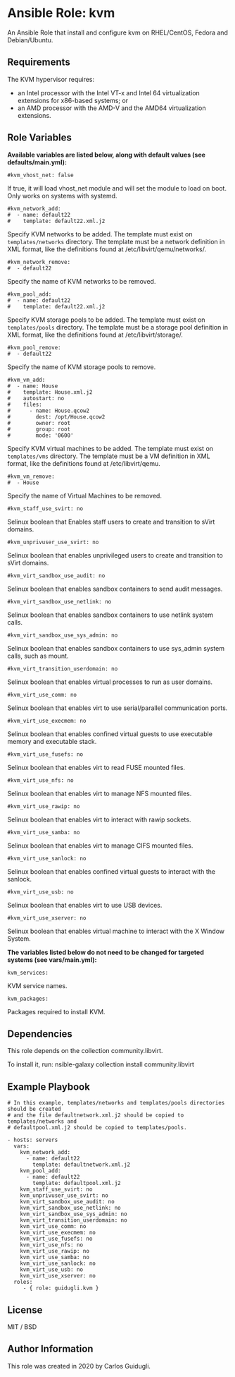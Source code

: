 Ansible Role: kvm
=========

An Ansible Role that install and configure kvm on RHEL/CentOS, Fedora and Debian/Ubuntu.

Requirements
------------

The KVM hypervisor requires:
 - an Intel processor with the Intel VT-x and Intel 64 virtualization extensions for x86-based systems; or
 - an AMD processor with the AMD-V and the AMD64 virtualization extensions.

Role Variables
--------------

**Available variables are listed below, along with default values (see defaults/main.yml):**

    #kvm_vhost_net: false

If true, it will load vhost_net module and will set the module to load on boot. Only works on systems with systemd.

    #kvm_network_add:
    #  - name: default22
    #    template: default22.xml.j2

Specify KVM networks to be added. The template must exist on `templates/networks` directory.
The template must be a network definition in XML format, like the definitions found at /etc/libvirt/qemu/networks/.

    #kvm_network_remove:
    #  - default22

Specify the name of KVM networks to be removed.

    #kvm_pool_add:
    #  - name: default22
    #    template: default22.xml.j2

Specify KVM storage pools to be added. The template must exist on `templates/pools` directory.
The template must be a storage pool definition in XML format, like the definitions found at /etc/libvirt/storage/.

    #kvm_pool_remove:
    #  - default22

Specify the name of KVM storage pools to remove.

    #kvm_vm_add:
    #  - name: House
    #    template: House.xml.j2
    #    autostart: no
    #    files:
    #      - name: House.qcow2
    #        dest: /opt/House.qcow2
    #        owner: root
    #        group: root
    #        mode: '0600'

Specify KVM virtual machines to be added. The template must exist on `templates/vms` directory.
The template must be a VM definition in XML format, like the definitions found at /etc/libvirt/qemu.

    #kvm_vm_remove:
    #  - House

Specify the name of Virtual Machines to be removed.

    #kvm_staff_use_svirt: no

Selinux boolean that Enables staff users to create and transition to sVirt domains.

    #kvm_unprivuser_use_svirt: no

Selinux boolean that enables unprivileged users to create and transition to sVirt domains.

    #kvm_virt_sandbox_use_audit: no

Selinux boolean that enables sandbox containers to send audit messages.

    #kvm_virt_sandbox_use_netlink: no

Selinux boolean that enables sandbox containers to use netlink system calls.

    #kvm_virt_sandbox_use_sys_admin: no

Selinux boolean that enables sandbox containers to use sys_admin system calls, such as mount.

    #kvm_virt_transition_userdomain: no

Selinux boolean that enables virtual processes to run as user domains.

    #kvm_virt_use_comm: no

Selinux boolean that enables virt to use serial/parallel communication ports.

    #kvm_virt_use_execmem: no

Selinux boolean that enables confined virtual guests to use executable memory and executable stack.

    #kvm_virt_use_fusefs: no

Selinux boolean that enables virt to read FUSE mounted files.

    #kvm_virt_use_nfs: no

Selinux boolean that enables virt to manage NFS mounted files.

    #kvm_virt_use_rawip: no

Selinux boolean that enables virt to interact with rawip sockets.

    #kvm_virt_use_samba: no

Selinux boolean that enables virt to manage CIFS mounted files.

    #kvm_virt_use_sanlock: no

Selinux boolean that enables confined virtual guests to interact with the sanlock.

    #kvm_virt_use_usb: no

Selinux boolean that enables virt to use USB devices.

    #kvm_virt_use_xserver: no

Selinux boolean that enables virtual machine to interact with the X Window System.

**The variables listed below do not need to be changed for targeted systems (see vars/main.yml):**

    kvm_services:

KVM service names.

    kvm_packages:

Packages required to install KVM.

Dependencies
------------

This role depends on the collection community.libvirt.

To install it, run: nsible-galaxy collection install community.libvirt

Example Playbook
----------------

    # In this example, templates/networks and templates/pools directories should be created
    # and the file defaultnetwork.xml.j2 should be copied to templates/networks and 
    # defaultpool.xml.j2 should be copied to templates/pools.

    - hosts: servers
      vars:
        kvm_network_add:
          - name: default22
            template: defaultnetwork.xml.j2
        kvm_pool_add:
          - name: default22
            template: defaultpool.xml.j2
        kvm_staff_use_svirt: no
        kvm_unprivuser_use_svirt: no
        kvm_virt_sandbox_use_audit: no
        kvm_virt_sandbox_use_netlink: no
        kvm_virt_sandbox_use_sys_admin: no
        kvm_virt_transition_userdomain: no
        kvm_virt_use_comm: no
        kvm_virt_use_execmem: no
        kvm_virt_use_fusefs: no
        kvm_virt_use_nfs: no
        kvm_virt_use_rawip: no
        kvm_virt_use_samba: no
        kvm_virt_use_sanlock: no
        kvm_virt_use_usb: no
        kvm_virt_use_xserver: no
      roles:
         - { role: guidugli.kvm }

License
-------

MIT / BSD

Author Information
------------------

This role was created in 2020 by Carlos Guidugli.
